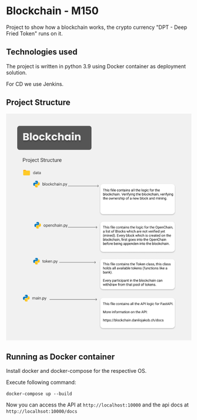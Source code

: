 # Blockchain - M150
Project to show how a blockchain works, the crypto currency "DPT - Deep Fried Token" runs on it.

## Technologies used

The project is written in python 3.9 using Docker container as deployment solution.

For CD we use Jenkins.

## Project Structure

![Project Structure](docs/assets/project_structure.png)

## Running as Docker container

Install docker and docker-compose for the respective OS.

Execute following command:
```shell
docker-compose up --build
```
Now you can access the API at ``http://localhost:10000`` and the api docs at ``http://localhsot:10000/docs``
